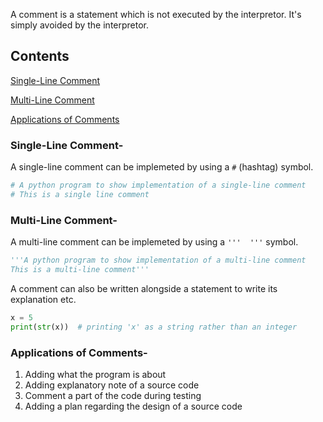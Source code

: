 A comment is a statement which is not executed by the interpretor. It's simply avoided by the interpretor. 
## Contents
[Single-Line Comment](https://github.com/sharmachirag123/Beginner-Python/blob/Triangle-edit/P3-%20Writing%20comments%20in%20Python.md#single-line-comment-)

[Multi-Line Comment](https://github.com/sharmachirag123/Beginner-Python/blob/Triangle-edit/P3-%20Writing%20comments%20in%20Python.md#multi-line-comment-)

[Applications of Comments](https://github.com/sharmachirag123/Beginner-Python/blob/Triangle-edit/P3-%20Writing%20comments%20in%20Python.md#applications-of-comments-)

### Single-Line Comment-
A single-line comment can be implemeted by using a `#` (hashtag) symbol.

```python
# A python program to show implementation of a single-line comment
# This is a single line comment

```

### Multi-Line Comment-
A multi-line comment can be implemeted by using a `'''  '''` symbol.

```python
'''A python program to show implementation of a multi-line comment
This is a multi-line comment'''

```


A comment can also be written alongside a statement to write its explanation etc.

```python
x = 5
print(str(x))  # printing 'x' as a string rather than an integer
```


### Applications of Comments-

1) Adding what the program is about
2) Adding explanatory note of a source code
3) Comment a part of the code during testing
4) Adding a plan regarding the design of a source code
